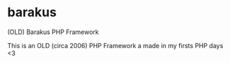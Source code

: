 # barakus
(OLD) Barakus PHP Framework

This is an OLD (circa 2006) PHP Framework a made in my firsts PHP days <3
